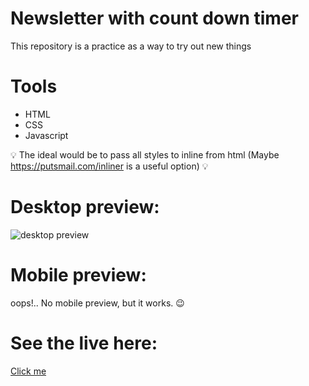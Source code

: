 # Newsletter with count down timer
This repository is a practice as a way to try out new things

# Tools 
* HTML
* CSS
* Javascript

💡 The ideal would be to pass all styles to inline from html
(Maybe https://putsmail.com/inliner is a useful option) 💡

# Desktop preview:

<img src="https://i.imgur.com/BYwet2L.png" alt="desktop preview">

# Mobile preview:
oops!.. No mobile preview, but it works. 😉

# See the live here:
<a href="https://email-template-countdown.netlify.app" target="_blank">Click me</a>
